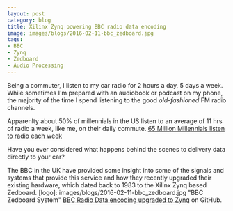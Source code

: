 ```yaml
---
layout: post
category: blog
title: Xilinx Zynq powering BBC radio data encoding
image: images/blogs/2016-02-11-bbc_zedboard.jpg
tags: 
- BBC
- Zynq
- Zedboard
- Audio Processing
---
```


Being a commuter, I listen to my car radio for 2 hours a day, 5 days a week. While sometimes I'm prepared with an audiobook or podcast on my phone, the majority of the time I spend listening to the good *old-fashioned* FM radio channels. 

Apparenlty about 50% of millennials in the US listen to an average of 11 hrs of radio a week, like me, on their daily commute. [65 Million Millennials listen to radio each week](http://www.billboard.com/biz/articles/news/digital-and-mobile/5908249/65-million-millennials-listen-to-radio-each-week-study)

Have you ever considered what happens behind the scenes to delivery data directly to your car?

The BBC in the UK have provided some insight into some of the signals and systems that provide this service and how they recently upgraded their existing hardware, which dated back to 1983 to the Xilinx Zynq based Zedboard.
[logo]: images/blogs/2016-02-11-bbc_zedboard.jpg "BBC Zedboard System"
[BBC Radio Data encoding upgraded to Zynq](http://www.bbc.co.uk/rd/blog/2016-01-35-million-people-didnt-notice-a-thing-dot-dot-dot) on GitHub.



